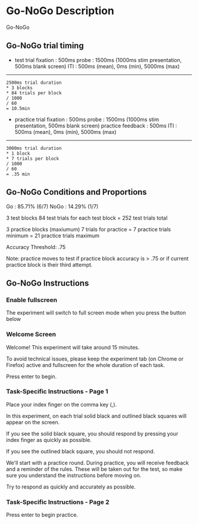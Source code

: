 # Go-NoGo Description
Go-NoGo

## Go-NoGo trial timing
- test trial
fixation : 500ms
probe : 1500ms (1000ms stim presentation, 500ms blank screen)
ITI : 500ms (mean), 0ms (min), 5000ms (max)

--- 
```code 
2500ms trial duration 
* 3 blocks 
* 84 trials per block 
/ 1000 
/ 60
= 10.5min
```

- practice trial
fixation : 500ms
probe : 1500ms (1000ms stim presentation, 500ms blank screen)
practice feedback : 500ms
ITI : 500ms (mean), 0ms (min), 5000ms (max)

--- 
```code 
3000ms trial duration 
* 1 block 
* 7 trials per block 
/ 1000 
/ 60
= .35 min
```

## Go-NoGo Conditions and Proportions
Go : 85.71% (6/7)
NoGo : 14.29% (1/7)

3 test blocks
84 test trials for each test block
= 252 test trials total 

3 practice blocks (maxiumum)
7 trials for practice
= 7 practice trials minimum
= 21 practice trials maximum

Accuracy Threshold: .75

Note: practice moves to test if practice block accuracy is > .75 or if current practice block is their third attempt. 

## Go-NoGo Instructions

### Enable fullscreen
The experiment will switch to full screen mode when you press the button below

### Welcome Screen
Welcome! This experiment will take around 15 minutes.

To avoid technical issues, please keep the experiment tab (on Chrome or Firefox) active and fullscreen for the whole duration of each task.

Press enter to begin.

### Task-Specific Instructions - Page 1
Place your index finger on the comma key (,).

In this experiment, on each trial solid black and outlined black squares will appear on the screen.

If you see the solid black square, you should respond by pressing your index finger as quickly as possible.

If you see the outlined black square, you should not respond.

We'll start with a practice round. During practice, you will receive feedback and a reminder of the rules. These will be taken out for the test, so make sure you understand the instructions before moving on.

Try to respond as quickly and accurately as possible.

### Task-Specific Instructions - Page 2
Press enter to begin practice.